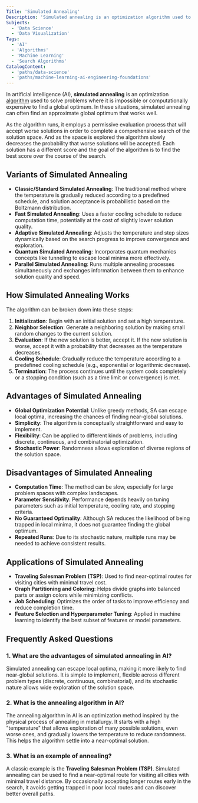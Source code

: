 ```yaml
---
Title: 'Simulated Annealing'
Description: 'Simulated annealing is an optimization algorithm used to solve problems where it is impossible or computationally expensive to find a global optimum.'
Subjects:
  - 'Data Science'
  - 'Data Visualization'
Tags:
  - 'AI'
  - 'Algorithms'
  - 'Machine Learning'
  - 'Search Algorithms'
CatalogContent:
  - 'paths/data-science'
  - 'paths/machine-learning-ai-engineering-foundations'
---
```


In artificial intelligence (AI), **simulated annealing** is an optimization [algorithm](https://www.codecademy.com/resources/docs/general/algorithm) used to solve problems where it is impossible or computationally expensive to find a global optimum. In these situations, simulated annealing can often find an approximate global optimum that works well.

As the algorithm runs, it employs a permissive evaluation process that will accept worse solutions in order to complete a comprehensive search of the solution space. And as the space is explored the algorithm slowly decreases the probability that worse solutions will be accepted. Each solution has a different score and the goal of the algorithm is to find the best score over the course of the search.

## Variants of Simulated Annealing

- **Classic/Standard Simulated Annealing**: The traditional method where the temperature is gradually reduced according to a predefined schedule, and solution acceptance is probabilistic based on the Boltzmann distribution.
- **Fast Simulated Annealing**: Uses a faster cooling schedule to reduce computation time, potentially at the cost of slightly lower solution quality.
- **Adaptive Simulated Annealing**: Adjusts the temperature and step sizes dynamically based on the search progress to improve convergence and exploration.
- **Quantum Simulated Annealing**: Incorporates quantum mechanics concepts like tunneling to escape local minima more effectively.
- **Parallel Simulated Annealing**: Runs multiple annealing processes simultaneously and exchanges information between them to enhance solution quality and speed.

## How Simulated Annealing Works

The algorithm can be broken down into these steps:

1. **Initialization**: Begin with an initial solution and set a high temperature.
2. **Neighbor Selection**: Generate a neighboring solution by making small random changes to the current solution.
3. **Evaluation**: If the new solution is better, accept it. If the new solution is worse, accept it with a probability that decreases as the temperature decreases.
4. **Cooling Schedule**: Gradually reduce the temperature according to a predefined cooling schedule (e.g., exponential or logarithmic decrease).
5. **Termination**: The process continues until the system cools completely or a stopping condition (such as a time limit or convergence) is met.

## Advantages of Simulated Annealing

- **Global Optimization Potential**: Unlike greedy methods, SA can escape local optima, increasing the chances of finding near-global solutions.
- **Simplicity**: The algorithm is conceptually straightforward and easy to implement.
- **Flexibility**: Can be applied to different kinds of problems, including discrete, continuous, and combinatorial optimization.
- **Stochastic Power**: Randomness allows exploration of diverse regions of the solution space.

## Disadvantages of Simulated Annealing

- **Computation Time**: The method can be slow, especially for large problem spaces with complex landscapes.
- **Parameter Sensitivity**: Performance depends heavily on tuning parameters such as initial temperature, cooling rate, and stopping criteria.
- **No Guaranteed Optimality**: Although SA reduces the likelihood of being trapped in local minima, it does not guarantee finding the global optimum.
- **Repeated Runs**: Due to its stochastic nature, multiple runs may be needed to achieve consistent results.

## Applications of Simulated Annealing

- **Traveling Salesman Problem (TSP)**: Used to find near-optimal routes for visiting cities with minimal travel cost.
- **Graph Partitioning and Coloring**: Helps divide graphs into balanced parts or assign colors while minimizing conflicts.
- **Job Scheduling**: Optimizes the order of tasks to improve efficiency and reduce completion time.
- **Feature Selection and Hyperparameter Tuning**: Applied in machine learning to identify the best subset of features or model parameters.

## Frequently Asked Questions

### 1. What are the advantages of simulated annealing in AI?

Simulated annealing can escape local optima, making it more likely to find near-global solutions. It is simple to implement, flexible across different problem types (discrete, continuous, combinatorial), and its stochastic nature allows wide exploration of the solution space.

### 2. What is the annealing algorithm in AI?

The annealing algorithm in AI is an optimization method inspired by the physical process of annealing in metallurgy. It starts with a high "temperature" that allows exploration of many possible solutions, even worse ones, and gradually lowers the temperature to reduce randomness. This helps the algorithm settle into a near-optimal solution.

### 3. What is an example of annealing?

A classic example is the **Traveling Salesman Problem (TSP)**. Simulated annealing can be used to find a near-optimal route for visiting all cities with minimal travel distance. By occasionally accepting longer routes early in the search, it avoids getting trapped in poor local routes and can discover better overall paths.
